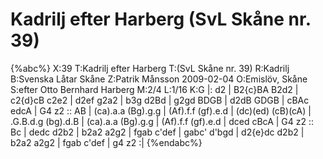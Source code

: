 # Kadrilj efter Harberg (SvL Skåne nr. 39)

{%abc%}
X:39
T:Kadrilj efter Harberg
T:(SvL Skåne nr. 39)
R:Kadrilj
B:Svenska Låtar Skåne
Z:Patrik Månsson 2009-02-04
O:Emislöv, Skåne
S:efter Otto Bernhard Harberg
M:2/4
L:1/16
K:G
|: d2 | B2{c}BA B2d2 | c2{d}cB c2e2 | d2ef g2a2 | b3g d2Bd | g2gd BDGB |
d2dB GDGB | cBAc edcA | G4 z2 :: AB | (ca).a.a (Bg).g.g |
(Af).f.f (gf).e.d | (dc)(ed) (cB)(cA) | .G.B.d.g (bg).d.B | (ca).a.a (Bg).g.g |
(Af).f.f (gf).e.d | dced cBcA | G4 z2 :: Bc | dedc d2b2 | b2a2 a2g2 |
fgab c'def | gabc' d'bgd | d2{e}dc d2b2 | b2a2 a2g2 | fgab c'def | g4 z2 :|
{%endabc%}

